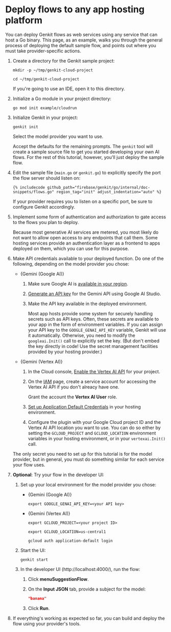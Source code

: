 # Deploy flows to any app hosting platform

You can deploy Genkit flows as web services using any service that can
host a Go binary.
This page, as an example, walks you through the general process of deploying the
default sample flow, and points out where you must take provider-specific
actions.

1.  Create a directory for the Genkit sample project:

    ```posix-terminal
    mkdir -p ~/tmp/genkit-cloud-project

    cd ~/tmp/genkit-cloud-project
    ```

    If you're going to use an IDE, open it to this directory.

1.  Initialize a Go module in your project directory:

    ```posix-terminal
    go mod init example/cloudrun
    ```

1.  Initialize Genkit in your project:

    ```posix-terminal
    genkit init
    ```

    Select the model provider you want to use.

    Accept the defaults for the remaining prompts. The `genkit` tool will create
    a sample source file to get you started developing your own AI flows.
    For the rest of this tutorial, however, you'll just deploy the sample flow.

1.  Edit the sample file (`main.go` or `genkit.go`) to explicitly specify the
    port the flow server should listen on:

    ```golang
    {% includecode github_path="firebase/genkit/go/internal/doc-snippets/flows.go" region_tag="init" adjust_indentation="auto" %}
    ```

    If your provider requires you to listen on a specific port, be sure to
    configure Genkit accordingly.

1.  Implement some form of authentication and authorization to gate access to
    the flows you plan to deploy.

    Because most generative AI services are metered, you most likely do not want
    to allow open access to any endpoints that call them. Some hosting services
    provide an authentication layer as a frontend to apps deployed on them,
    which you can use for this purpose.

1.  Make API credentials available to your deployed function. Do one of the
    following, depending on the model provider you chose:

    - {Gemini (Google AI)}

      1.  Make sure Google AI is
          [available in your region](https://ai.google.dev/available_regions).

      1.  [Generate an API key](https://aistudio.google.com/app/apikey) for the
          Gemini API using Google AI Studio.

      1.  Make the API key available in the deployed environment.

          Most app hosts provide some system for securely handling secrets such
          as API keys. Often, these secrets are available to your app in the
          form of environment variables. If you can assign your API key to the
          `GOOGLE_GENAI_API_KEY` variable, Genkit will use it automatically.
          Otherwise, you need to modify the `googleai.Init()` call to explicitly
          set the key. (But don't embed the key directly in code! Use the secret
          management facilities provided by your hosting provider.)

    - {Gemini (Vertex AI)}

      1.  In the Cloud console,
          [Enable the Vertex AI API](https://console.cloud.google.com/apis/library/aiplatform.googleapis.com?project=_)
          for your project.

      1.  On the [IAM](https://console.cloud.google.com/iam-admin/iam?project=_)
          page, create a service account for accessing the Vertex AI API if you
          don't alreacy have one.

          Grant the account the **Vertex AI User** role.

      1.  [Set up Application Default Credentials](https://cloud.google.com/docs/authentication/provide-credentials-adc#on-prem)
          in your hosting environment.

      1.  Configure the plugin with your Google Cloud project ID and the Vertex
          AI API location you want to use. You can do so either by setting the
          `GCLOUD_PROJECT` and `GCLOUD_LOCATION` environment variables in your
          hosting environment, or in your `vertexai.Init()` call.

    The only secret you need to set up for this tutorial is for the model
    provider, but in general, you must do something similar for each service
    your flow uses.

1.  **Optional**: Try your flow in the developer UI:

    1.  Set up your local environment for the model provider you chose:

        - {Gemini (Google AI)}

          ```posix-terminal
          export GOOGLE_GENAI_API_KEY=<your API key>
          ```

        - {Gemini (Vertex AI)}

          ```posix-terminal
          export GCLOUD_PROJECT=<your project ID>

          export GCLOUD_LOCATION=us-central1

          gcloud auth application-default login
          ```

    1.  Start the UI:

        ```posix-terminal
        genkit start
        ```

    1.  In the developer UI (http://localhost:4000/), run the flow:

        1.  Click **menuSuggestionFlow**.

        1.  On the **Input JSON** tab, provide a subject for the model:

            ```json
            "banana"
            ```

        1.  Click **Run**.

1.  If everything's working as expected so far, you can build and deploy the
    flow using your provider's tools.
